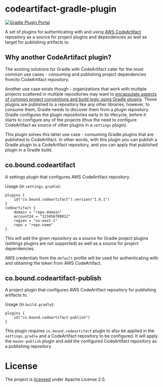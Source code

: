 # codeartifact-gradle-plugin

[![Gradle Plugin Portal](https://img.shields.io/maven-metadata/v/https/plugins.gradle.org/m2/co/bound/plugins/maven-metadata.xml.svg?colorB=007ec6&label=Plugin%20Portal)](https://plugins.gradle.org/plugin/co.bound.codeartifact)

A set of plugins for authenticating with and using [AWS CodeArtifact](https://aws.amazon.com/codeartifact/) repository as a source for project plugins
and dependencies as well as target for publishing artifacts to.

## Why another CodeArtifact plugin?

The existing solutions for Gradle with CodeArtifact cater for the most common use cases - consuming and publishing
project dependencies from/to CodeArtifact repository.

Another use case exists though - organizations that work with multiple projects scattered in multiple repositories may want
to [encapsulate aspects of common project conventions and build logic using Gradle plugins](https://docs.gradle.org/current/samples/sample_publishing_convention_plugins.html).
Those plugins are published to a repository like any other libraries, however, to consume them, 
Gradle needs to discover them from a plugin repository. Gradle configures the plugin repositories early in its lifecycle,
before it starts to configure any of the projects (thus the need to configure CodeArtifact as source of other plugins in a `settings` plugin).

This plugin solves this latter use case - consuming Gradle plugins that are published to CodeArtifact.
In other words, with this plugin you can publish a Gradle plugin to a CodeArtifact repository, and you can apply that
published plugin in a Gradle build.

## co.bound.codeartifact

A settings plugin that configures AWS CodeArtifact repository.

Usage (in `settings.gradle`):
```
plugins {
    id("co.bound.codeartifact").version("1.0.1")
}
codeartifact {
    domain = "repo-domain"
    accountId = "123456789012"
    region = "us-east-1"
    repo = "repo-name"
}
```

This will add the given repository as a source for Gradle project plugins (settings plugins are not supported) as
well as a source for project dependencies.

AWS credentials from the `default` profile will be used for authenticating with and obtaining the token from AWS CodeArtifact.

## co.bound.codeartifact-publish

A project plugin that configures AWS CodeArtifact repository for publishing artifacts to.

Usage (in `build.gradle`):
```
plugins {
    id("co.bound.codeartifact-publish")
}
```

This plugin requires `co.bound.codeartifact` plugin to also be applied in the `settings.gradle` and a CodeArtifact
repository to be configured. It will apply the `maven-publish` plugin and add the configured CodeArtifact repository
as a publishing repository.


# License

The project is [licensed](LICENSE) under Apache License 2.0.
